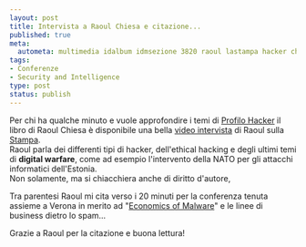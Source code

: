 ```yaml
--- 
layout: post
title: Intervista a Raoul Chiesa e citazione...
published: true
meta: 
  autometa: multimedia idalbum idmsezione 3820 raoul lastampa hacker chiesa
tags: 
- Conferenze
- Security and Intelligence
type: post
status: publish
---
```

Per chi ha qualche minuto e vuole approfondire i temi di [Profilo Hacker]() il libro di Raoul Chiesa è disponibile una bella [video intervista](http://www.lastampa.it/multimedia/multimedia.asp?IDmsezione=29&IDalbum=3820&tipo=VIDEO) di Raoul sulla [Stampa](http://www.lastampa.it/multimedia/multimedia.asp?IDmsezione=29&IDalbum=3820&tipo=VIDEO).  
Raoul parla dei differenti tipi di hacker, dell'ethical hacking e degli ultimi temi di **digital warfare**, come ad esempio l'intervento della NATO per gli attacchi informatici dell'Estonia.  
Non solamente, ma si chiacchiera anche di diritto d'autore, 
  
Tra parentesi Raoul mi cita verso i 20 minuti per la conferenza tenuta assieme a Verona in merito ad "[Economics of Malware](http://www.lastknight.com/2007/03/22/verona-domani-conferenza-dal-computer-crime-al-cyber-crime/)" e le linee di business dietro lo spam...  
  
Grazie a Raoul per la citazione e buona lettura! 
